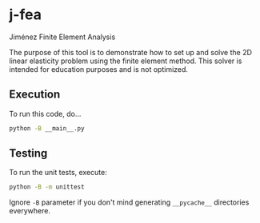 # j-fea

Jiménez Finite Element Analysis

The purpose of this tool is to demonstrate how to set up and solve the 2D linear elasticity problem using the finite element method. This solver is intended for education purposes and is not optimized.

## Execution

To run this code, do...

```bash
python -B __main__.py
```

## Testing

To run the unit tests, execute:
```bash
python -B -m unittest
```
Ignore `-B` parameter if you don't mind generating `__pycache__` directories everywhere.
